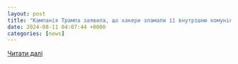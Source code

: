 ```yaml
---
layout: post
title: "Кампанія Трампа заявила, що хакери зламали її внутрішню комунікацію | Українська правда"
date: 2024-08-11 04:07:44 +0000
categories: [news]
---
```


[Читати далі](https://www.pravda.com.ua/news/2024/08/11/7469878/)
